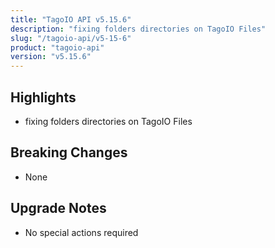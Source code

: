 ```yaml
---
title: "TagoIO API v5.15.6"
description: "fixing folders directories on TagoIO Files"
slug: "/tagoio-api/v5-15-6"
product: "tagoio-api"
version: "v5.15.6"
---
```


## Highlights

- fixing folders directories on TagoIO Files

## Breaking Changes

- None

## Upgrade Notes

- No special actions required
